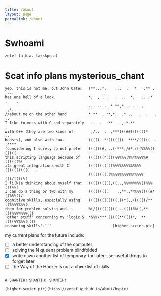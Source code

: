 ```yaml
---
title: /about
layout: page
permalink: /about
---
```


# $whoami
```zetef (a.k.a. tarskpean)```

# $cat info plans mysterious_chant
```
yep, this is not me, but John Oates   (**.,.*,.   ...  .   *   .** .  ,...   .
has one hell of a look.               *,  , . .   .  ..  *,   .. ,*    .    .
                                      ... ...., * **,*.,. . . ,       .,*..   
//about me on the other hand          * **  , **,*,  .* ..   .  .   .    ..   
I like to mess with C and separately   ..  .  .**  . ,.*.**                .  
with C++ (they are two kinds of        ,/..  .  ,***(((##(((((((*          .. 
beasts), and also with Lua.           (((((..**(((((((. ****/(((((  . .****   
(considering I surely do not prefer   ((((((#, ..((***,/#*./((%%%%(( (((((    
this scripting language because of    (((((((*((((%%%%%(%%%%%%%%#((((((%(     
its great integrations with C)        (((((((((((%%%%%%%%%%%%%(((((((((((   . 
                                      ((((((((((%%%%%%%%%%%%%%%(((/((((%(     
I li(k)e thinking about myself that   ((((((((((,((..,%%%%%%%%((%%%(((%%(     
I can do a thing or two with my       (((((((((    .,**,,*%%%%((((#*((%%%((/. 
cognitive skills, especially using    (((((((((((((,((*(,,((((((/**((%%%%%%%((
them for problem solving and...       %(/((((((((((,..((((%%((,**(((%%%%%%%(((
'other stuff' concerning my 'logic &  *&%%/***,(((((**((((*,  **((((%%%%%(((((
reasoning skills'.```							 [higher-sexier-pic]
```
my current plans for the future include:
- [ ] a better understanding of the computer
- [ ] solving the N queens problem blindfolded 
- [X] write down another list of temporary-for-later-use-useful things to 
forget later
- [ ] the Way of the Hacker is not a checklist of skills
```

# SHANTIH! SHANTIH! SHANTIH!

[higher-sexier-pic](https://zetef.github.io/about/hspic)